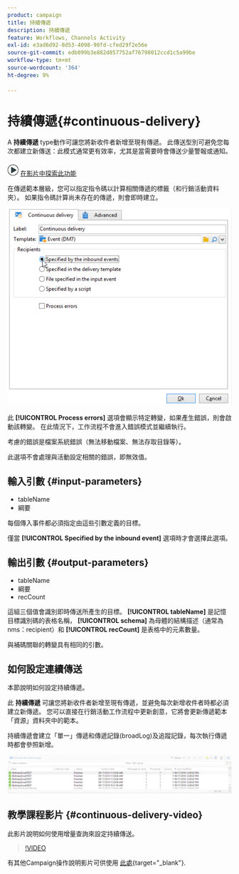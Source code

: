 ```yaml
---
product: campaign
title: 持續傳遞
description: 持續傳遞
feature: Workflows, Channels Activity
exl-id: e3ad6d92-8d53-4098-90fd-cfed29f2e56e
source-git-commit: edb099b3e882d857752af76798012ccd1c5a99be
workflow-type: tm+mt
source-wordcount: '364'
ht-degree: 9%

---
```


# 持續傳遞{#continuous-delivery}



A **持續傳遞** type動作可讓您將新收件者新增至現有傳遞。 此傳送型別可避免您每次都建立新傳送：此模式通常更有效率，尤其是當需要時會傳送少量警報或通知。

![](assets/do-not-localize/how-to-video.png) [在影片中探索此功能](#continuous-delivery-video)

在傳遞範本層級，您可以指定指令碼以計算相關傳遞的標籤（和行銷活動資料夾）。 如果指令碼計算尚未存在的傳遞，則會即時建立。

![](assets/edit_diffusion_fil.png)

此 **[!UICONTROL Process errors]** 選項會顯示特定轉變，如果產生錯誤，則會啟動該轉變。 在此情況下，工作流程不會進入錯誤模式並繼續執行。

考慮的錯誤是檔案系統錯誤（無法移動檔案、無法存取目錄等）。

此選項不會處理與活動設定相關的錯誤，即無效值。

## 輸入引數 {#input-parameters}

* tableName
* 綱要

每個傳入事件都必須指定由這些引數定義的目標。

僅當 **[!UICONTROL Specified by the inbound event]** 選項時才會選擇此選項。

## 輸出引數 {#output-parameters}

* tableName
* 綱要
* recCount

這組三個值會識別即時傳送所產生的目標。 **[!UICONTROL tableName]** 是記憶目標識別碼的表格名稱， **[!UICONTROL schema]** 為母體的結構描述（通常為nms：recipient）和 **[!UICONTROL recCount]** 是表格中的元素數量。

與補碼關聯的轉變具有相同的引數。

## 如何設定連續傳送

本節說明如何設定持續傳遞。

此 **持續傳遞** 可讓您將新收件者新增至現有傳遞，並避免每次新增收件者時都必須建立新傳遞。 您可以直接在行銷活動工作流程中更新創意，它將會更新傳遞範本「資源」資料夾中的範本。

持續傳遞會建立「單一」傳遞和傳遞記錄(broadLog)及追蹤記錄，每次執行傳遞時都會參照新增。

![持續傳遞](assets/delivery_continuous.jpg)

## 教學課程影片 {#continuous-delivery-video}

此影片說明如何使用增量查詢來設定持續傳送。

>[!VIDEO](https://video.tv.adobe.com/v/25039?quality=12)

有其他Campaign操作說明影片可供使用 [此處](https://experienceleague.adobe.com/docs/campaign-learn/tutorials/getting-started/introduction-to-adobe-campaign.html){target="_blank"}.
